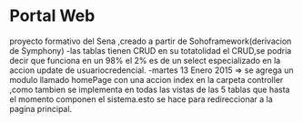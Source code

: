 Portal Web
=============

proyecto formativo del Sena ,creado a partir de Sohoframework(derivacion de Symphony)
-las tablas tienen CRUD en su totatolidad el CRUD,se podria decir que funciona en un 98% el 2% es de un select especializado en la accion update de usuariocredencial.
-martes 13 Enero 2015 => se agrega un modulo llamado homePage con una accion index en la carpeta controller ,como tambien se implementa en todas las vistas de las 5 tablas que hasta el momento componen el sistema.esto se hace para redireccionar a la pagina principal.
